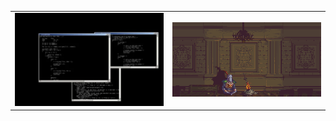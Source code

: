 <table>
  <tr>
    <td align="left" width="50%">
      <img alt="Bonfire" src="images/giphy.gif" />
    </td>
    <td align="center" width="50%">
      <img alt="Bonfire" src="images/bonfire.gif" />
    </td>
  </tr>
</table>
